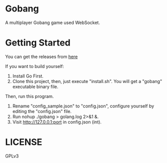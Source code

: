 # Gobang
A multiplayer Gobang game used WebSocket.

# Getting Started
You can get the releases from [here](https://github.com/hcrgm/Gobang-Go/releases)

If you want to build yourself:

1. Install Go First.
2. Clone this project, then, just execute "install.sh". You will get a "gobang" executable binary file.

Then, run this program.

1. Rename "config_sample.json" to "config.json", configure yourself by editing the "config.json" file.
2. Run nohup ./gobang > golang.log 2>&1 &.
3. Visit http://127.0.0.1:port in config.json (int).

# LICENSE
GPLv3
